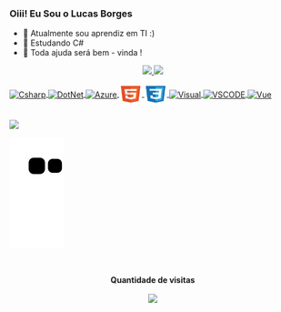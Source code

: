 ### Oiii! Eu Sou o Lucas Borges

- 🔭 Atualmente sou aprendiz em TI :)
- 🌱 Estudando C#
- 🤔 Toda ajuda será bem - vinda !


<div align="center">
  <a href="https://github.com/uLucasBorges">
  <img width="48%" src="https://github-readme-stats.vercel.app/api?username=uLucasBorges&show_icons=true&theme=radical&include_all_commits=true&count_private=true"/>
  <img width="48%" src="https://github-readme-stats.vercel.app/api/top-langs/?username=uLucasBorges&layout=compact&langs_count=7&theme=radical"/>
</div>

<div style="display: inline_block"><br>
  <img align="center" alt="Csharp" height="30" width="40" src="https://cdn.jsdelivr.net/gh/devicons/devicon/icons/csharp/csharp-original.svg">
  <img align="center" alt="DotNet" height="30" width="40" src="https://cdn.jsdelivr.net/gh/devicons/devicon/icons/dotnetcore/dotnetcore-original.svg">
  <img align="center" alt="Azure" height="30" width="40" src="https://cdn.jsdelivr.net/gh/devicons/devicon/icons/azure/azure-original.svg">
  <img align="center" alt="HTML" height="30" width="40" src="https://raw.githubusercontent.com/devicons/devicon/master/icons/html5/html5-original.svg">
  <img align="center" alt="CSS" height="30" width="40" src="https://raw.githubusercontent.com/devicons/devicon/master/icons/css3/css3-original.svg">
  <img align="center" alt="Visual" height="30" width="40" src="https://cdn.jsdelivr.net/gh/devicons/devicon/icons/visualstudio/visualstudio-plain.svg">
  <img align="center" alt="VSCODE" height="30" width="40" src="https://cdn.jsdelivr.net/gh/devicons/devicon/icons/vscode/vscode-original.svg">
  <img align="center" alt="Vue" height="30" width="40" src="https://cdn.jsdelivr.net/gh/devicons/devicon/icons/vuejs/vuejs-original.svg">

  </div>
  
  ##
 
<div> 
 
  <a href = "mailto:lucasavelarborgesdecarvalho@gmail.com"><img src="https://img.shields.io/badge/-Gmail-%23333?style=for-the-badge&logo=gmail&logoColor=white" target="_blank"></a>
 
  ![Snake animation](https://github.com/rafaballerini/rafaballerini/blob/output/github-contribution-grid-snake.svg)
 
    
<div align="center">
  <br><p align="centre"><b>Quantidade de visitas</b></p>  
  <p align="center"><img align="center" src="https://profile-counter.glitch.me/{uLucasBorges}/count.svg" /></p> 
  <br>
</div>
    
</div>
 
